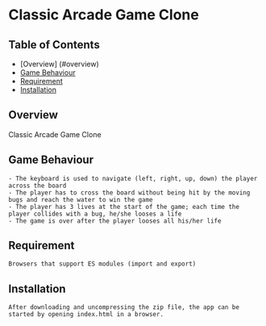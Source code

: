 # Classic Arcade Game Clone


## Table of Contents

* [Overview] (#overview)
* [Game Behaviour](#gamebehaviour)
* [Requirement](#requirement)
* [Installation](#installation)

## Overview
Classic Arcade Game Clone 
  
  
## Game Behaviour
    - The keyboard is used to navigate (left, right, up, down) the player across the board 
    - The player has to cross the board without being hit by the moving bugs and reach the water to win the game
    - The player has 3 lives at the start of the game; each time the player collides with a bug, he/she looses a life
    - The game is over after the player looses all his/her life    
    
    
## Requirement
    Browsers that support ES modules (import and export)

## Installation
    After downloading and uncompressing the zip file, the app can be started by opening index.html in a browser.

    






